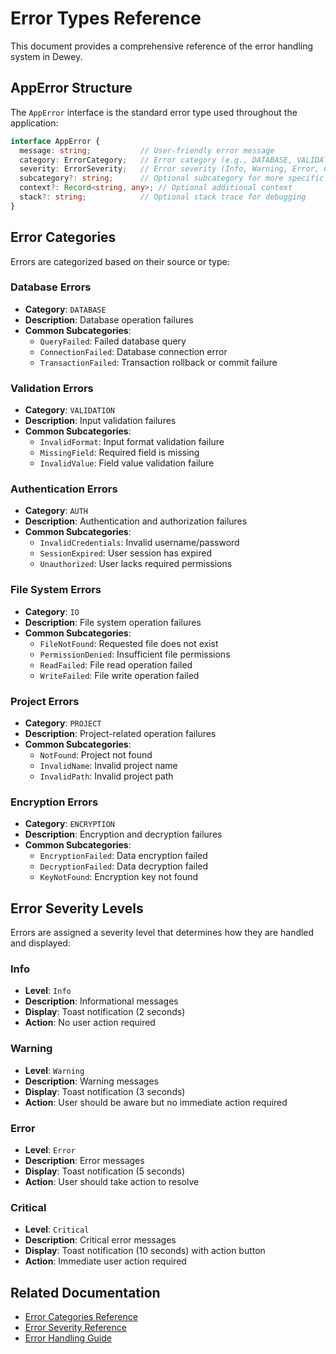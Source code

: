 # Error Types Reference

This document provides a comprehensive reference of the error handling system in Dewey.

## AppError Structure

The `AppError` interface is the standard error type used throughout the application:

```typescript
interface AppError {
  message: string;           // User-friendly error message
  category: ErrorCategory;   // Error category (e.g., DATABASE, VALIDATION)
  severity: ErrorSeverity;   // Error severity (Info, Warning, Error, Critical)
  subcategory?: string;      // Optional subcategory for more specific error types
  context?: Record<string, any>; // Optional additional context
  stack?: string;            // Optional stack trace for debugging
}
```

## Error Categories

Errors are categorized based on their source or type:

### Database Errors
- **Category**: `DATABASE`
- **Description**: Database operation failures
- **Common Subcategories**:
  - `QueryFailed`: Failed database query
  - `ConnectionFailed`: Database connection error
  - `TransactionFailed`: Transaction rollback or commit failure

### Validation Errors
- **Category**: `VALIDATION`
- **Description**: Input validation failures
- **Common Subcategories**:
  - `InvalidFormat`: Input format validation failure
  - `MissingField`: Required field is missing
  - `InvalidValue`: Field value validation failure

### Authentication Errors
- **Category**: `AUTH`
- **Description**: Authentication and authorization failures
- **Common Subcategories**:
  - `InvalidCredentials`: Invalid username/password
  - `SessionExpired`: User session has expired
  - `Unauthorized`: User lacks required permissions

### File System Errors
- **Category**: `IO`
- **Description**: File system operation failures
- **Common Subcategories**:
  - `FileNotFound`: Requested file does not exist
  - `PermissionDenied`: Insufficient file permissions
  - `ReadFailed`: File read operation failed
  - `WriteFailed`: File write operation failed

### Project Errors
- **Category**: `PROJECT`
- **Description**: Project-related operation failures
- **Common Subcategories**:
  - `NotFound`: Project not found
  - `InvalidName`: Invalid project name
  - `InvalidPath`: Invalid project path

### Encryption Errors
- **Category**: `ENCRYPTION`
- **Description**: Encryption and decryption failures
- **Common Subcategories**:
  - `EncryptionFailed`: Data encryption failed
  - `DecryptionFailed`: Data decryption failed
  - `KeyNotFound`: Encryption key not found

## Error Severity Levels

Errors are assigned a severity level that determines how they are handled and displayed:

### Info
- **Level**: `Info`
- **Description**: Informational messages
- **Display**: Toast notification (2 seconds)
- **Action**: No user action required

### Warning
- **Level**: `Warning`
- **Description**: Warning messages
- **Display**: Toast notification (3 seconds)
- **Action**: User should be aware but no immediate action required

### Error
- **Level**: `Error`
- **Description**: Error messages
- **Display**: Toast notification (5 seconds)
- **Action**: User should take action to resolve

### Critical
- **Level**: `Critical`
- **Description**: Critical error messages
- **Display**: Toast notification (10 seconds) with action button
- **Action**: Immediate user action required

## Related Documentation

- [Error Categories Reference](error-categories.md)
- [Error Severity Reference](error-severity.md)
- [Error Handling Guide](../core-concepts/error-handling.md) 